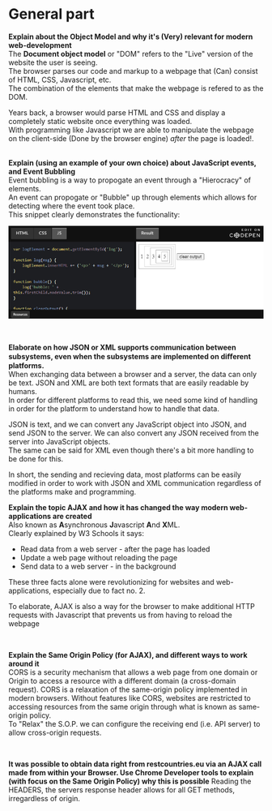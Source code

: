 # General part

**Explain about the Object Model and why it's (Very) relevant for modern web-development**  
The **Document object model** or "DOM" refers to the "Live" version of the website the user is seeing.  
The browser parses our code and markup to a webpage that (Can) consist of HTML, CSS, Javascript, etc.  
The combination of the elements that make the webpage is refered to as the DOM.  
  
Years back, a browser would parse HTML and CSS and display a completely static website once everything was loaded.  
With programming like Javascript we are able to manipulate the webpage on the client-side (Done by the browser engine) *after* the page is loaded!.  
<br>  

**Explain (using an example of your own choice) about JavaScript events, and Event Bubbling**  
Event bubbling is a way to propogate an event through a "Hierocracy" of elements.  
An event can propogate or "Bubble" up through elements which allows for detecting where the event took place.  
This snippet clearly demonstrates the functionality:
  
[<img src="/codepen.png">](https://codepen.io/grevmivlos/pen/ExKqLvr)
  
<br>

**Elaborate on how JSON or XML supports communication between subsystems, even when the subsystems are implemented on diﬀerent platforms.**  
When exchanging data between a browser and a server, the data can only be text. JSON and XML are both text formats that are easily readable by humans.  
In order for different platforms to read this, we need some kind of handling in order for the platform to understand how to handle that data.  
  
JSON is text, and we can convert any JavaScript object into JSON, and send JSON to the server.
We can also convert any JSON received from the server into JavaScript objects.  
The same can be said for XML even though there's a bit more handling to be done for this.  
  
In short, the sending and recieving data, most platforms can be easily modified in order to work with JSON and XML communication regardless of the platforms make and programming.
<br>

**Explain the topic AJAX and how it has changed the way modern web-applications are created**  
Also known as **A**synchronous **J**avascript **A**nd **X**ML.  
Clearly explained by W3 Schools it says:

- Read data from a web server - after the page has loaded
- Update a web page without reloading the page
- Send data to a web server - in the background

These three facts alone were revolutionizing for websites and web-applications, especially due to fact no. 2.  
  
To elaborate, AJAX is also a way for the browser to make additional HTTP requests with Javascript that prevents us from having to reload the webpage

<br>

**Explain the Same Origin Policy (for AJAX), and different ways to work around it**  
CORS is a security mechanism that allows a web page from one domain or Origin to access a resource with a different domain (a cross-domain request). CORS is a relaxation of the same-origin policy implemented in modern browsers. Without features like CORS, websites are restricted to accessing resources from the same origin through what is known as same-origin policy.  
To "Relax" the S.O.P. we can configure the receiving end (i.e. API server) to allow cross-origin requests.

<br>

**It was possible to obtain data right from restcountries.eu via an AJAX call made from within your Browser. Use Chrome Developer tools to explain (with focus on the Same Origin Policy) why this is possible**
Reading the HEADERS, the servers response header allows for all GET methods, irregardless of origin.

